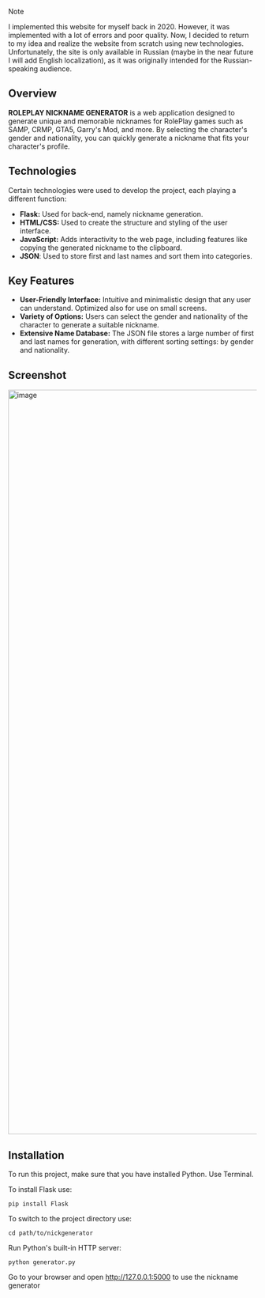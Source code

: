> [!NOTE]
> I implemented this website for myself back in 2020. However, it was implemented with a lot of errors and poor quality. Now, I decided to return to my idea and realize the website from scratch using new technologies. Unfortunately, the site is only available in Russian (maybe in the near future I will add English localization), as it was originally intended for the Russian-speaking audience. 

## Overview
**ROLEPLAY NICKNAME GENERATOR** is a web application designed to generate unique and memorable nicknames for RolePlay games such as SAMP, CRMP, GTA5, Garry's Mod, and more. By selecting the character's gender and nationality, you can quickly generate a nickname that fits your character's profile.


## Technologies
Certain technologies were used to develop the project, each playing a different function:

- **Flask:** Used for back-end, namely nickname generation.
- **HTML/CSS:** Used to create the structure and styling of the user interface.
- **JavaScript:** Adds interactivity to the web page, including features like copying the generated nickname to the clipboard.
- **JSON**: Used to store first and last names and sort them into categories.


## Key Features
- **User-Friendly Interface:** Intuitive and minimalistic design that any user can understand. Optimized also for use on small screens.
- **Variety of Options:** Users can select the gender and nationality of the character to generate a suitable nickname.
- **Extensive Name Database:** The JSON file stores a large number of first and last names for generation, with different sorting settings: by gender and nationality.


## Screenshot
<img width="1506" alt="image" src="https://github.com/juicebucket/nickgenerator/assets/92608350/2f5ff581-e18c-4f15-a44c-b991a9c1aff1">


## Installation
To run this project, make sure that you have installed Python. Use Terminal.

To install Flask use:
```
pip install Flask
```

To switch to the project directory use:
```
cd path/to/nickgenerator
```

Run Python's built-in HTTP server:
```
python generator.py
```

Go to your browser and open http://127.0.0.1:5000 to use the nickname generator

